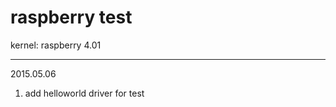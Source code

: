 # raspberry test
kernel: raspberry 4.01

----------------------------------
2015.05.06
1. add helloworld driver for test


